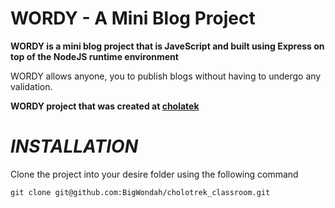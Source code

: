 # WORDY - A Mini Blog Project

**WORDY is a mini blog project that is JaveScript and built using Express on top of the NodeJS runtime environment**

WORDY allows anyone, you to publish blogs without having to undergo any validation.

**WORDY project that was created at [cholatek](www.cholatrek.io)**

# _INSTALLATION_

Clone the project into your desire folder using the following command

```
git clone git@github.com:BigWondah/cholotrek_classroom.git
```
